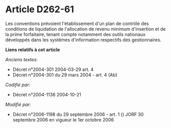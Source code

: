 # Article D262-61

Les conventions prévoient l'établissement d'un plan de contrôle des conditions de liquidation de l'allocation de revenu
minimum d'insertion et de la prime forfaitaire, tenant compte notamment des outils nationaux développés dans les systèmes
d'information respectifs des gestionnaires.

**Liens relatifs à cet article**

_Anciens textes_:

  - Décret n°2004-301 2004-03-29 art. 4
  - Décret n°2004-301 du 29 mars 2004 - art. 4 (Ab)

_Codifié par_:

  - Décret n°2004-1136 2004-10-21

_Modifié par_:

  - Décret n°2006-1198 du 29 septembre 2006 - art. 1 () JORF 30 septembre 2006 en vigueur le 1er octobre 2006
